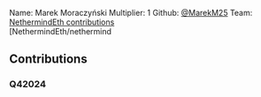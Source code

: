 Name: Marek Moraczyński
Multiplier: 1
Github: [@MarekM25](https://github.com/MarekM25)
Team: [NethermindEth contributions](https://github.com/MarekM25?org=NethermindEth)<br>[NethermindEth/nethermind

## Contributions
### Q42024
